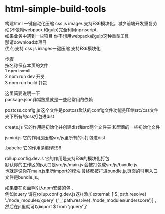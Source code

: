 # html-simple-build-tools
构建html 一键自动化压缩 css js images 支持ES6模块化。减少前端开发重复劳动(不依赖webpack,和gulp)完全利用npmscript,<br>
如果业务中遇到一些项目 你不想用webpack或gulp这种重型工具<br>
那请download本项目<br>
优点:支持 css js images一键压缩 支持ES6模块化<br>



步骤<br>
按名称保存本页的文件<br>
1 npm install<br>
2 npm run dev 开发<br>
3 npm run build 打包<br>


这里简要说明一下<br>
package.json非常熟悉就是一些经常用的依赖<br>



postcss.config.js 这个文件是postcss默认的config文件功能是压缩src/css文件夹下所有的css打包进dist<br>

create.js 它的作用是初始化并创建dist和src两个文件夹 和里面的一些初始化文件<br>

jsmini.js 它的作用是压缩src/js里所有的js打包进dist<br>

.babelrc 它的作用是编译ES6<br>

rollup.config.dev.js 它的作用是支持ES6的模块化打包<br> 默认你的工作区的js入口是src/js/main.js 会被打包成src/js/bundle.js.<br>也就是说你在main.js里所import的模块 最终都被打进bundle.js,页面的引用入口文件是bundle.js.,<br>

如果要在页面啊引入npm安装的包 ,<br>例如jquery 请在rollup.config.dev.js这样添加external: ['$',path.resolve( './node_modules/jquery' ),'_',path.resolve('./node_modules/underscore')] ，然后在js里就可以import $ from 'jquery'了 


